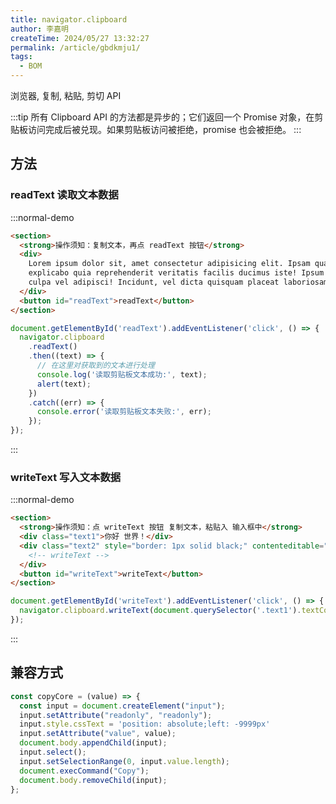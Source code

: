 ```yaml
---
title: navigator.clipboard
author: 李嘉明
createTime: 2024/05/27 13:32:27
permalink: /article/gbdkmju1/
tags:
  - BOM
---
```


浏览器, 复制, 粘贴, 剪切 API

<!-- more -->

:::tip
所有 Clipboard API 的方法都是异步的；它们返回一个 Promise 对象，在剪贴板访问完成后被兑现。如果剪贴板访问被拒绝，promise 也会被拒绝。
:::

## 方法

### readText 读取文本数据

:::normal-demo

```html
<section>
  <strong>操作须知：复制文本，再点 readText 按钮</strong>
  <div>
    Lorem ipsum dolor sit, amet consectetur adipisicing elit. Ipsam quasi
    explicabo quia reprehenderit veritatis facilis ducimus iste! Ipsum dicta hic
    culpa vel adipisci! Incidunt, vel dicta quisquam placeat laboriosam quos?
  </div>
  <button id="readText">readText</button>
</section>
```

```js
document.getElementById('readText').addEventListener('click', () => {
  navigator.clipboard
    .readText()
    .then((text) => {
      // 在这里对获取到的文本进行处理
      console.log('读取剪贴板文本成功:', text);
      alert(text);
    })
    .catch((err) => {
      console.error('读取剪贴板文本失败:', err);
    });
});
```

:::

### writeText 写入文本数据

:::normal-demo

```html
<section>
  <strong>操作须知：点 writeText 按钮 复制文本，粘贴入 输入框中</strong>
  <div class="text1">你好 世界！</div>
  <div class="text2" style="border: 1px solid black;" contenteditable="true">
    <!-- writeText -->
  </div>
  <button id="writeText">writeText</button>
</section>
```

```js
document.getElementById('writeText').addEventListener('click', () => {
  navigator.clipboard.writeText(document.querySelector('.text1').textContent);
});
```
:::


## 兼容方式

```js
const copyCore = (value) => {
  const input = document.createElement("input");
  input.setAttribute("readonly", "readonly");
  input.style.cssText = 'position: absolute;left: -9999px'
  input.setAttribute("value", value);
  document.body.appendChild(input);
  input.select();
  input.setSelectionRange(0, input.value.length);
  document.execCommand("Copy");
  document.body.removeChild(input);
};
```